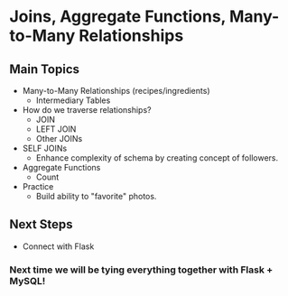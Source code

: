 # Joins, Aggregate Functions, Many-to-Many Relationships

## Main Topics
- Many-to-Many Relationships (recipes/ingredients)
  - Intermediary Tables
- How do we traverse relationships?
  - JOIN
  - LEFT JOIN
  - Other JOINs
- SELF JOINs
  - Enhance complexity of schema by creating concept of followers.
- Aggregate Functions
  - Count
- Practice
  - Build ability to "favorite" photos.

## Next Steps
  - Connect with Flask

### Next time we will be tying everything together with Flask + MySQL!